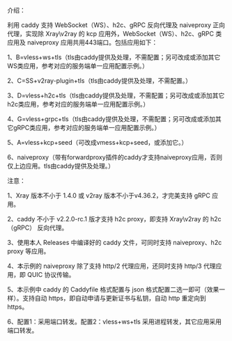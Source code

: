 介绍：

利用 caddy 支持 WebSocket（WS）、h2c、gRPC 反向代理及 naiveproxy 正向代理，实现除 Xray\v2ray 的 kcp 应用外，WebSocket（WS）、h2c、gRPC 类应用及 naiveproxy 应用共用443端口。包括应用如下：

1、B=vless+ws+tls（tls由caddy提供及处理，不需配置；另可改成或添加其它WS类应用，参考对应的服务端单一应用配置示例。）

2、C=SS+v2ray-plugin+tls（tls由caddy提供及处理，不需配置。）

3、D=vless+h2c+tls（tls由caddy提供及处理，不需配置；另可改成或添加其它h2c类应用，参考对应的服务端单一应用配置示例。）

4、G=vless+grpc+tls（tls由caddy提供及处理，不需配置；另可改成或添加其它gRPC类应用，参考对应的服务端单一应用配置示例。）

5、A=vless+kcp+seed（可改成vmess+kcp+seed，或添加它。）

6、naiveproxy（带有forwardproxy插件的caddy才支持naiveproxy应用，否则仅上边应用。tls由caddy提供及处理。）

注意：

1、Xray 版本不小于 1.4.0 或 v2ray 版本不小于v4.36.2，才完美支持 gRPC 应用。

2、caddy 不小于 v2.2.0-rc.1 版才支持 h2c proxy，即支持 Xray\v2ray 的 h2c（gRPC） 反向代理。

3、使用本人 Releases 中编译好的 caddy 文件，可同时支持 naiveproxy、h2c proxy 等应用。

4、本示例的 naiveproxy 除了支持 http/2 代理应用，还同时支持 http/3 代理应用，即 QUIC 协议传输。

5、本示例中 caddy 的 Caddyfile 格式配置与 json 格式配置二选一即可（效果一样）。支持自动 https，即自动申请与更新证书与私钥，自动 http 重定向到 https。

6、配置1：采用端口转发。配置2：vless+ws+tls 采用进程转发，其它应用采用端口转发。
